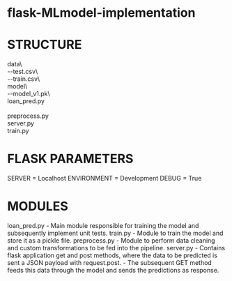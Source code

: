 # flask-MLmodel-implementation

STRUCTURE
=========
data\\<br />
  --test.csv\\<br />
  --train.csv\\<br />
model\\<br />
  --model_v1.pk\\<br />
loan_pred.py<br /><br />
preprocess.py<br />
server.py<br />
train.py<br />

FLASK PARAMETERS
================
SERVER = Localhost
ENVIRONMENT = Development
DEBUG = True

MODULES
=======
loan_pred.py - Main module responsible for training the model and subsequently implement unit tests.
train.py - Module to train the model and store it as a pickle file.
preprocess.py - Module to perform data cleaning and custom transformations to be fed into the pipeline.
server.py - Contains flask application get and post methods, where the data to be predicted is sent a JSON payload with request.post.
          - The subsequent GET method feeds this data through the model and sends the predictions as response.
